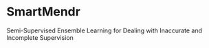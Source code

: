 # SmartMendr
Semi-Supervised Ensemble Learning for Dealing with Inaccurate and Incomplete Supervision
